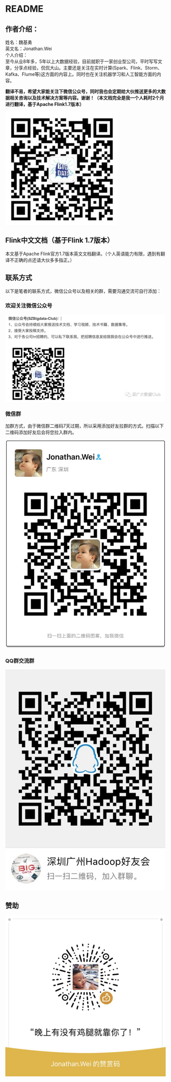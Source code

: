 # README

## 作者介绍：

姓名：魏基勇  
英文名：Jonathan.Wei  
个人介绍：  
         至今从业8年多，5年以上大数据经验，目前就职于一家创业型公司，平时写写文章，分享点经验，侃侃大山。主要还是关注在实时计算\(Spark、Flink、Storm、Kafka、Flume等\)这方面的内容上。同时也在关注机器学习和人工智能方面的内容。

**翻译不易，希望大家能关注下微信公众号，同时我也会定期给大伙推送更多的大数据相关咨询以及技术解决方案等内容。谢谢！（本文档完全是我一个人耗时2个月进行翻译，基于Apache Flink1.7版本）**

![](.gitbook/assets/image%20%287%29.png)

## Flink中文文档（基于Flink 1.7版本）

本文基于Apache Flink官方1.7版本英文文档翻译。（个人英语能力有限，遇到有翻译不正确的点还请大伙多多指正。）

## 联系方式

以下是笔者的联系方式，微信公众号以及相关的群，需要沟通交流可自行添加：

### 欢迎关注微信公众号

![](.gitbook/assets/gzh-1.jpeg)

### 微信群

加群方式，由于微信群二维码7天过期，所以采用添加好友拉群的方式。扫描以下二维码添加好友后会将您拉入群内。

![](.gitbook/assets/img_1757.JPG)

### QQ群交流群

![](.gitbook/assets/img_1865.JPG)

## 赞助

![](.gitbook/assets/image%20%2823%29.png)

